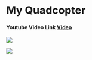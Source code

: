 # My Quadcopter

#### Youtube Video Link [Video](https://www.youtube.com/watch?v=uJ3zJL74lCc)


![](Picture/first.jpg)

![](Picture/tools.jpg)

